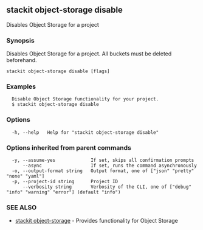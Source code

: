 ## stackit object-storage disable

Disables Object Storage for a project

### Synopsis

Disables Object Storage for a project. All buckets must be deleted beforehand.

```
stackit object-storage disable [flags]
```

### Examples

```
  Disable Object Storage functionality for your project.
  $ stackit object-storage disable
```

### Options

```
  -h, --help   Help for "stackit object-storage disable"
```

### Options inherited from parent commands

```
  -y, --assume-yes             If set, skips all confirmation prompts
      --async                  If set, runs the command asynchronously
  -o, --output-format string   Output format, one of ["json" "pretty" "none" "yaml"]
  -p, --project-id string      Project ID
      --verbosity string       Verbosity of the CLI, one of ["debug" "info" "warning" "error"] (default "info")
```

### SEE ALSO

* [stackit object-storage](./stackit_object-storage.md)	 - Provides functionality for Object Storage

